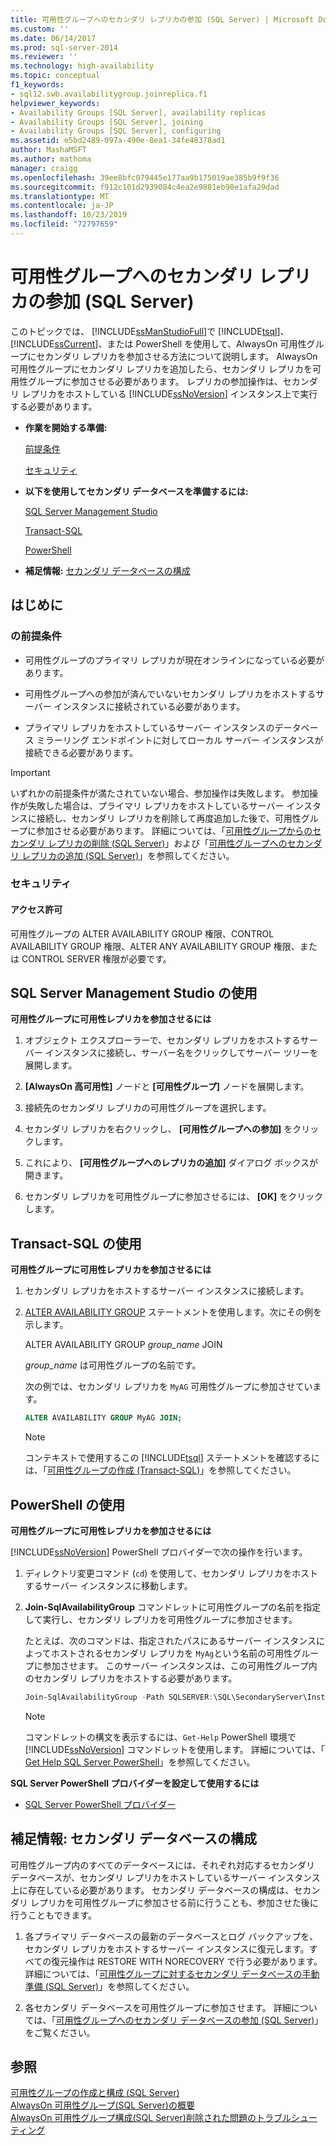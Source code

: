 ```yaml
---
title: 可用性グループへのセカンダリ レプリカの参加 (SQL Server) | Microsoft Docs
ms.custom: ''
ms.date: 06/14/2017
ms.prod: sql-server-2014
ms.reviewer: ''
ms.technology: high-availability
ms.topic: conceptual
f1_keywords:
- sql12.swb.availabilitygroup.joinreplica.f1
helpviewer_keywords:
- Availability Groups [SQL Server], availability replicas
- Availability Groups [SQL Server], joining
- Availability Groups [SQL Server], configuring
ms.assetid: e5bd2489-097a-490e-8ea1-34fe48378ad1
author: MashaMSFT
ms.author: mathoma
manager: craigg
ms.openlocfilehash: 39ee8bfc079445e177aa9b175019ae385b9f9f36
ms.sourcegitcommit: f912c101d2939084c4ea2e9881eb98e1afa29dad
ms.translationtype: MT
ms.contentlocale: ja-JP
ms.lasthandoff: 10/23/2019
ms.locfileid: "72797659"
---
```

# <a name="join-a-secondary-replica-to-an-availability-group-sql-server"></a>可用性グループへのセカンダリ レプリカの参加 (SQL Server)
  このトピックでは、 [!INCLUDE[ssManStudioFull](../../../includes/ssmanstudiofull-md.md)]で [!INCLUDE[tsql](../../../includes/tsql-md.md)]、 [!INCLUDE[ssCurrent](../../../includes/sscurrent-md.md)]、または PowerShell を使用して、AlwaysOn 可用性グループにセカンダリ レプリカを参加させる方法について説明します。 AlwaysOn 可用性グループにセカンダリ レプリカを追加したら、セカンダリ レプリカを可用性グループに参加させる必要があります。 レプリカの参加操作は、セカンダリ レプリカをホストしている [!INCLUDE[ssNoVersion](../../../includes/ssnoversion-md.md)] インスタンス上で実行する必要があります。  
  
-   **作業を開始する準備:**  
  
     [前提条件](#Prerequisites)  
  
     [セキュリティ](#Security)  
  
-   **以下を使用してセカンダリ データベースを準備するには:**  
  
     [SQL Server Management Studio](#SSMSProcedure)  
  
     [Transact-SQL](#TsqlProcedure)  
  
     [PowerShell](#PowerShellProcedure)  
  
-   **補足情報:** [セカンダリ データベースの構成](#FollowUp)  
  
##  <a name="BeforeYouBegin"></a> はじめに  
  
###  <a name="Prerequisites"></a> の前提条件  
  
-   可用性グループのプライマリ レプリカが現在オンラインになっている必要があります。  
  
-   可用性グループへの参加が済んでいないセカンダリ レプリカをホストするサーバー インスタンスに接続されている必要があります。  
  
-   プライマリ レプリカをホストしているサーバー インスタンスのデータベース ミラーリング エンドポイントに対してローカル サーバー インスタンスが接続できる必要があります。  
  
> [!IMPORTANT]  
>  いずれかの前提条件が満たされていない場合、参加操作は失敗します。 参加操作が失敗した場合は、プライマリ レプリカをホストしているサーバー インスタンスに接続し、セカンダリ レプリカを削除して再度追加した後で、可用性グループに参加させる必要があります。 詳細については、「[可用性グループからのセカンダリ レプリカの削除 &#40;SQL Server&#41;](remove-a-secondary-replica-from-an-availability-group-sql-server.md)」および「[可用性グループへのセカンダリ レプリカの追加 &#40;SQL Server&#41;](add-a-secondary-replica-to-an-availability-group-sql-server.md)」を参照してください。  
  
###  <a name="Security"></a> セキュリティ  
  
####  <a name="Permissions"></a> アクセス許可  
 可用性グループの ALTER AVAILABILITY GROUP 権限、CONTROL AVAILABILITY GROUP 権限、ALTER ANY AVAILABILITY GROUP 権限、または CONTROL SERVER 権限が必要です。  
  
##  <a name="SSMSProcedure"></a> SQL Server Management Studio の使用  
 **可用性グループに可用性レプリカを参加させるには**  
  
1.  オブジェクト エクスプローラーで、セカンダリ レプリカをホストするサーバー インスタンスに接続し、サーバー名をクリックしてサーバー ツリーを展開します。  
  
2.  **[AlwaysOn 高可用性]** ノードと **[可用性グループ]** ノードを展開します。  
  
3.  接続先のセカンダリ レプリカの可用性グループを選択します。  
  
4.  セカンダリ レプリカを右クリックし、 **[可用性グループへの参加]** をクリックします。  
  
5.  これにより、 **[可用性グループへのレプリカの追加]** ダイアログ ボックスが開きます。  
  
6.  セカンダリ レプリカを可用性グループに参加させるには、 **[OK]** をクリックします。  
  
##  <a name="TsqlProcedure"></a> Transact-SQL の使用  
 **可用性グループに可用性レプリカを参加させるには**  
  
1.  セカンダリ レプリカをホストするサーバー インスタンスに接続します。  
  
2.  [ALTER AVAILABILITY GROUP](/sql/t-sql/statements/alter-availability-group-transact-sql) ステートメントを使用します。次にその例を示します。  
  
     ALTER AVAILABILITY GROUP *group_name* JOIN  
  
     *group_name* は可用性グループの名前です。  
  
     次の例では、セカンダリ レプリカを `MyAG` 可用性グループに参加させています。  
  
    ```sql
    ALTER AVAILABILITY GROUP MyAG JOIN;  
    ```  
  
    > [!NOTE]  
    >  コンテキストで使用するこの [!INCLUDE[tsql](../../../includes/tsql-md.md)] ステートメントを確認するには、「[可用性グループの作成 &#40;Transact-SQL&#41;](create-an-availability-group-transact-sql.md)」を参照してください。  
  
##  <a name="PowerShellProcedure"></a> PowerShell の使用  
 **可用性グループに可用性レプリカを参加させるには**  
  
 [!INCLUDE[ssNoVersion](../../../includes/ssnoversion-md.md)] PowerShell プロバイダーで次の操作を行います。  
  
1.  ディレクトリ変更コマンド (`cd`) を使用して、セカンダリ レプリカをホストするサーバー インスタンスに移動します。  
  
2.  **Join-SqlAvailabilityGroup** コマンドレットに可用性グループの名前を指定して実行し、セカンダリ レプリカを可用性グループに参加させます。  
  
     たとえば、次のコマンドは、指定されたパスにあるサーバー インスタンスによってホストされるセカンダリ レプリカを `MyAg`という名前の可用性グループに参加させます。  このサーバー インスタンスは、この可用性グループ内のセカンダリ レプリカをホストする必要があります。  
  
    ```powershell
    Join-SqlAvailabilityGroup -Path SQLSERVER:\SQL\SecondaryServer\InstanceName -Name 'MyAg'  
    ```  
  
    > [!NOTE]  
    >  コマンドレットの構文を表示するには、`Get-Help` PowerShell 環境で [!INCLUDE[ssNoVersion](../../../includes/ssnoversion-md.md)] コマンドレットを使用します。 詳細については、「 [Get Help SQL Server PowerShell](../../../powershell/sql-server-powershell.md)」を参照してください。  
  
 **SQL Server PowerShell プロバイダーを設定して使用するには**  
  
-   [SQL Server PowerShell プロバイダー](../../../powershell/sql-server-powershell-provider.md)  
  
##  <a name="FollowUp"></a> 補足情報: セカンダリ データベースの構成  
 可用性グループ内のすべてのデータベースには、それぞれ対応するセカンダリ データベースが、セカンダリ レプリカをホストしているサーバー インスタンス上に存在している必要があります。 セカンダリ データベースの構成は、セカンダリ レプリカを可用性グループに参加させる前に行うことも、参加させた後に行うこともできます。  
  
1.  各プライマリ データベースの最新のデータベースとログ バックアップを、セカンダリ レプリカをホストするサーバー インスタンスに復元します。すべての復元操作は RESTORE WITH NORECOVERY で行う必要があります。 詳細については、「[可用性グループに対するセカンダリ データベースの手動準備 &#40;SQL Server&#41;](manually-prepare-a-secondary-database-for-an-availability-group-sql-server.md)」を参照してください。  
  
2.  各セカンダリ データベースを可用性グループに参加させます。 詳細については、「[可用性グループへのセカンダリ データベースの参加 &#40;SQL Server&#41;](join-a-secondary-database-to-an-availability-group-sql-server.md)」をご覧ください。  
  
## <a name="see-also"></a>参照  
 [可用性グループの作成と構成 &#40;SQL Server&#41;](creation-and-configuration-of-availability-groups-sql-server.md)   
 [AlwaysOn 可用性グループ&#40;SQL Server&#41;の概要](overview-of-always-on-availability-groups-sql-server.md)   
 [AlwaysOn 可用性グループ構成&#40;SQL Server&#41;削除された問題のトラブルシューティング](troubleshoot-always-on-availability-groups-configuration-sql-server.md)  
